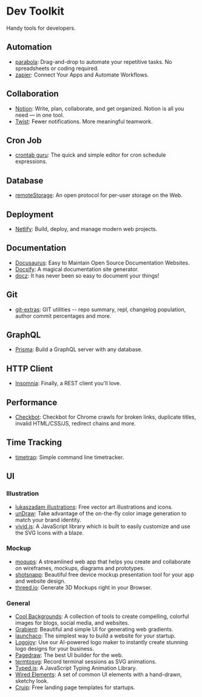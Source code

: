 # Dev Toolkit

Handy tools for developers.

## Automation

- [parabola](https://parabola.io/): Drag-and-drop to automate your repetitive tasks. No spreadsheets or coding required.
- [zapier](https://zapier.com/): Connect Your Apps and Automate Workflows.

## Collaboration

- [Notion](https://www.notion.so/): Write, plan, collaborate, and get organized. Notion is all you need — in one tool.
- [Twist](https://twistapp.com/): Fewer notifications. More meaningful teamwork.

## Cron Job

- [crontab guru](https://crontab.guru/): The quick and simple editor for cron schedule expressions.

## Database

- [remoteStorage](https://remotestorage.io/): An open protocol for per-user storage on the Web.

## Deployment

- [Netlify](https://www.netlify.com/): Build, deploy, and manage modern web projects.

## Documentation

- [Docusaurus](https://docusaurus.io/): Easy to Maintain Open Source Documentation Websites.
- [Docsify](https://docsify.js.org/): A magical documentation site generator.
- [docz](https://www.docz.site/): It has never been so easy to document your things!

## Git

- [git-extras](https://github.com/tj/git-extras): GIT utilities -- repo summary, repl, changelog population, author commit percentages and more.

## GraphQL

- [Prisma](https://www.prisma.io/): Build a GraphQL server with any database.

## HTTP Client

- [Insomnia](https://insomnia.rest/): Finally, a REST client you'll love.

## Performance

- [Checkbot](https://www.checkbot.io/): Checkbot for Chrome crawls for broken links, duplicate titles,
invalid HTML/CSS/JS, redirect chains and more.

## Time Tracking

- [timetrap](https://github.com/samg/timetrap): Simple command line timetracker.

## UI

### Illustration

- [lukaszadam illustrations](https://lukaszadam.com/illustrations): Free vector art illustrations and icons.
- [unDraw](https://undraw.co/illustrations): Take advantage of the on-the-fly color image generation to match your brand identity.
- [vivid.js](https://webkul.github.io/vivid/): A JavaScript library which is built to easily customize and use the SVG Icons with a blaze.

### Mockup

- [moqups](https://moqups.com/): A streamlined web app that helps you create and collaborate on wireframes, mockups, diagrams and prototypes.
- [shotsnapp](https://shotsnapp.com/): Beautiful free device mockup presentation tool for your app and website design.
- [threed.io](http://threed.io/): Generate 3D Mockups right in your Browser.

### General

- [Cool Backgrounds](https://coolbackgrounds.io/): A collection of tools to create compelling, colorful images for blogs, social media, and websites.
- [Grabient](https://www.grabient.com/): Beautiful and simple UI for generating web gradients.
- [launchaco](https://www.launchaco.com/): The simplest way to build a website for your startup.
- [Logojoy](https://logojoy.com/): Use our AI-powered logo maker to instantly create stunning logo designs for your business.
- [Pagedraw](https://pagedraw.io/): The best UI builder for the web.
- [termtosvg](https://github.com/nbedos/termtosvg): Record terminal sessions as SVG animations.
- [Typed.js](https://mattboldt.com/demos/typed-js/): A JavaScript Typing Animation Library.
- [Wired Elements](https://wiredjs.com/): A set of common UI elements with a hand-drawn, sketchy look.
- [Cruip](https://cruip.com/): Free landing page templates for startups.
